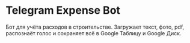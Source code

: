 # Telegram Expense Bot

Бот для учёта расходов в строительстве. Загружает текст, фото, pdf, распознаёт голос и сохраняет всё в Google Таблицу и Google Диск.